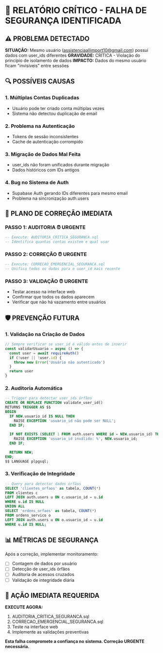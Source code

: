 # 🚨 RELATÓRIO CRÍTICO - FALHA DE SEGURANÇA IDENTIFICADA

## ⚠️ PROBLEMA DETECTADO

**SITUAÇÃO:** Mesmo usuário (assistenciaallimport10@gmail.com) possui dados com user_ids diferentes
**GRAVIDADE:** CRÍTICA - Violação do princípio de isolamento de dados
**IMPACTO:** Dados do mesmo usuário ficam "invisíveis" entre sessões

## 🔍 POSSÍVEIS CAUSAS

### 1. **Múltiplas Contas Duplicadas**
- Usuário pode ter criado conta múltiplas vezes
- Sistema não detectou duplicação de email

### 2. **Problema na Autenticação**
- Tokens de sessão inconsistentes
- Cache de autenticação corrompido

### 3. **Migração de Dados Mal Feita**
- user_ids não foram unificados durante migração
- Dados históricos com IDs antigos

### 4. **Bug no Sistema de Auth**
- Supabase Auth gerando IDs diferentes para mesmo email
- Problema na sincronização auth.users

## 🔧 PLANO DE CORREÇÃO IMEDIATA

### **PASSO 1: AUDITORIA** ⏰ URGENTE
```sql
-- Execute: AUDITORIA_CRITICA_SEGURANCA.sql
-- Identifica quantas contas existem e qual usar
```

### **PASSO 2: CORREÇÃO** ⏰ URGENTE
```sql
-- Execute: CORRECAO_EMERGENCIAL_SEGURANCA.sql
-- Unifica todos os dados para o user_id mais recente
```

### **PASSO 3: VALIDAÇÃO** ⏰ URGENTE
- Testar acesso na interface web
- Confirmar que todos os dados aparecem
- Verificar que não há vazamento entre usuários

## 🛡️ PREVENÇÃO FUTURA

### **1. Validação na Criação de Dados**
```typescript
// Sempre verificar se user_id é válido antes de inserir
const validarUsuario = async () => {
  const user = await requireAuth()
  if (!user || !user.id) {
    throw new Error('Usuário não autenticado')
  }
  return user
}
```

### **2. Auditoria Automática**
```sql
-- Trigger para detectar user_ids órfãos
CREATE OR REPLACE FUNCTION validate_user_id()
RETURNS TRIGGER AS $$
BEGIN
  IF NEW.usuario_id IS NULL THEN
    RAISE EXCEPTION 'usuario_id não pode ser NULL';
  END IF;
  
  IF NOT EXISTS (SELECT 1 FROM auth.users WHERE id = NEW.usuario_id) THEN
    RAISE EXCEPTION 'usuario_id inválido: %', NEW.usuario_id;
  END IF;
  
  RETURN NEW;
END;
$$ LANGUAGE plpgsql;
```

### **3. Verificação de Integridade**
```sql
-- Query para detectar dados órfãos
SELECT 'clientes_orfaos' as tabela, COUNT(*) 
FROM clientes c 
LEFT JOIN auth.users u ON c.usuario_id = u.id 
WHERE u.id IS NULL
UNION ALL
SELECT 'ordens_orfaos' as tabela, COUNT(*) 
FROM ordens_servico o 
LEFT JOIN auth.users u ON o.usuario_id = u.id 
WHERE u.id IS NULL;
```

## 📊 MÉTRICAS DE SEGURANÇA

Após a correção, implementar monitoramento:
- [ ] Contagem de dados por usuário
- [ ] Detecção de user_ids órfãos
- [ ] Auditoria de acessos cruzados
- [ ] Validação de integridade diária

## 🎯 AÇÃO IMEDIATA REQUERIDA

**EXECUTE AGORA:**
1. AUDITORIA_CRITICA_SEGURANCA.sql
2. CORRECAO_EMERGENCIAL_SEGURANCA.sql
3. Teste na interface web
4. Implemente as validações preventivas

**Esta falha compromete a confiança no sistema. Correção URGENTE necessária.**